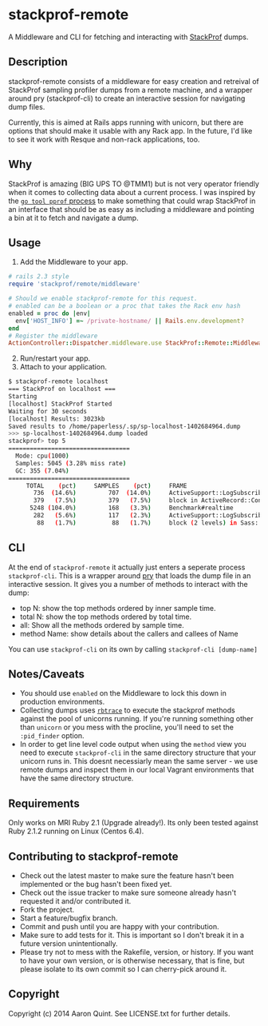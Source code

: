 # stackprof-remote

A Middleware and CLI for fetching and interacting with [StackProf](https://github.com/tmm1/stackprof) dumps.

## Description

stackprof-remote consists of a middleware for easy creation and retreival of StackProf sampling profiler dumps from a remote machine, and a wrapper around pry (stackprof-cli) to create an interactive session for navigating dump files.

Currently, this is aimed at Rails apps running with unicorn, but there are options that should make it usable with any Rack app. In the future, I'd like to see it work with Resque and non-rack applications, too.

## Why

StackProf is amazing (BIG UPS TO @TMM1) but is not very operator friendly when it comes to collecting data about a current process. I was inspired by the [`go tool pprof` process](http://golang.org/pkg/net/http/pprof/) to make something that could wrap StackProf in an interface that should be as easy as including a middleware and pointing a bin at it to fetch and navigate a dump.

## Usage

1. Add the Middleware to your app. 

``` ruby
# rails 2.3 style
require 'stackprof/remote/middleware'

# Should we enable stackprof-remote for this request.
# enabled can be a boolean or a proc that takes the Rack env hash
enabled = proc do |env|
  env['HOST_INFO'] =~ /private-hostname/ || Rails.env.development?
end
# Register the middleware
ActionController::Dispatcher.middleware.use StackProf::Remote::Middleware, enabled: enabled, logger: Rails.logger
```

2. Run/restart your app.
3. Attach to your application. 

``` bash
$ stackprof-remote localhost 
=== StackProf on localhost ===
Starting
[localhost] StackProf Started
Waiting for 30 seconds
[localhost] Results: 3023kb
Saved results to /home/paperless/.sp/sp-localhost-1402684964.dump
>>> sp-localhost-1402684964.dump loaded
stackprof> top 5
==================================
  Mode: cpu(1000)
  Samples: 5045 (3.28% miss rate)
  GC: 355 (7.04%)
==================================
     TOTAL    (pct)     SAMPLES    (pct)     FRAME
       736  (14.6%)         707  (14.0%)     ActiveSupport::LogSubscriber#start
       379   (7.5%)         379   (7.5%)     block in ActiveRecord::ConnectionAdapters::PostgreSQLAdapter#execute
      5248 (104.0%)         168   (3.3%)     Benchmark#realtime
       282   (5.6%)         117   (2.3%)     ActiveSupport::LogSubscriber#finish
        88   (1.7%)          88   (1.7%)     block (2 levels) in Sass::Importers::Filesystem#find_real_file
```

## CLI

At the end of `stackprof-remote` it actually just enters a seperate process `stackprof-cli`. This is a wrapper around [pry](https://github.com/pry/pry) that loads the dump file in an interactive session. It gives you a number of methods to interact with the dump:

* top N: show the top methods ordered by inner sample time.
* total N: show the top methods ordered by total time.
* all: Show all the methods ordered by sample time.
* method Name: show details about the callers and callees of Name

You can use `stackprof-cli` on its own by calling `stackprof-cli [dump-name]`

## Notes/Caveats

- You should use `enabled` on the Middleware to lock this down in production environments.
- Collecting dumps uses [`rbtrace`](https://github.com/tmm1/rbtrace) to execute the stackprof methods against the pool of unicorns running. If you're running something other than `unicorn` or you mess with the procline, you'll need to set the `:pid_finder` option.
- In order to get line level code output when using the `method` view you need to execute `stackprof-cli` in the same directory structure that your unicorn runs in. This doesnt necessiarly mean the same server - we use remote dumps and inspect them in our local Vagrant environments that have the same directory structure.

## Requirements

Only works on MRI Ruby 2.1 (Upgrade already!). Its only been tested against Ruby 2.1.2 running on Linux (Centos 6.4). 

## Contributing to stackprof-remote
 
* Check out the latest master to make sure the feature hasn't been implemented or the bug hasn't been fixed yet.
* Check out the issue tracker to make sure someone already hasn't requested it and/or contributed it.
* Fork the project.
* Start a feature/bugfix branch.
* Commit and push until you are happy with your contribution.
* Make sure to add tests for it. This is important so I don't break it in a future version unintentionally.
* Please try not to mess with the Rakefile, version, or history. If you want to have your own version, or is otherwise necessary, that is fine, but please isolate to its own commit so I can cherry-pick around it.

## Copyright

Copyright (c) 2014 Aaron Quint. See LICENSE.txt for further details.

